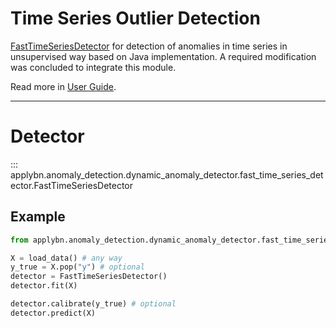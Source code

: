 # Time Series Outlier Detection

[FastTimeSeriesDetector](#detector) for detection of anomalies in time series in unsupervised way
based on Java implementation. A required modification was concluded to integrate this module.

Read more in [User Guide](../../user-guide/anomaly_detection_module/time_series_detection.md).

---

# Detector
::: applybn.anomaly_detection.dynamic_anomaly_detector.fast_time_series_detector.FastTimeSeriesDetector

## Example 

```python
from applybn.anomaly_detection.dynamic_anomaly_detector.fast_time_series_detector import FastTimeSeriesDetector

X = load_data() # any way
y_true = X.pop("y") # optional
detector = FastTimeSeriesDetector()
detector.fit(X)

detector.calibrate(y_true) # optional
detector.predict(X)
```
